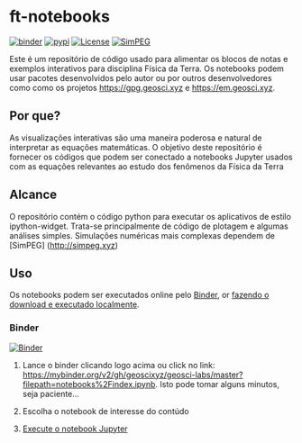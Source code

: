# ft-notebooks

[![binder](https://mybinder.org/badge.svg)](https://mybinder.org/v2/gh/geoscixyz/geosci-labs/master?filepath=notebooks%2Findex.ipynb)
[![pypi](https://img.shields.io/pypi/v/geoscilabs.svg)](https://pypi.python.org/pypi/geoscilabs)
[![License](https://img.shields.io/github/license/geoscixyz/geosci-labs.svg)](https://github.com/geoscixyz/geosci-labs/blob/master/LICENSE)
[![SimPEG](https://img.shields.io/badge/powered%20by-SimPEG-blue.svg)](http://simpeg.xyz)

Este é um repositório de código usado para alimentar os blocos de notas e exemplos interativos para
disciplina Física da Terra. Os notebooks podem usar pacotes desenvolvidos pelo autor ou por outros desenvolvedores como
como os projetos https://gpg.geosci.xyz e https://em.geosci.xyz.

## Por que?

As visualizações interativas são uma maneira poderosa e natural de interpretar as equações matemáticas. 
O objetivo deste repositório é fornecer os códigos que podem ser conectado a notebooks Jupyter usados com as equações relevantes
ao estudo dos fenômenos da Física da Terra

## Alcance

O repositório contém o código python para executar os aplicativos de estilo ipython-widget. Trata-se principalmente de código de plotagem e algumas análises simples. Simulações numéricas mais complexas dependem de [SimPEG] (http://simpeg.xyz)

## Uso

Os notebooks podem ser executados online pelo [Binder](#Binder), or [fazendo o download e executado localmente](#Localmente).

### Binder

[![Binder](https://mybinder.org/badge_logo.svg)](https://mybinder.org/v2/gh/victortocantins/ft-notebooks/main)


1. Lance o binder clicando logo acima ou click no link: https://mybinder.org/v2/gh/geoscixyz/geosci-labs/master?filepath=notebooks%2Findex.ipynb.
   Isto pode tomar alguns minutos, seja paciente...

2. Escolha o notebook de interesse do contúdo

3. [Execute o notebook Jupyter](#Running-the-notebooks)



